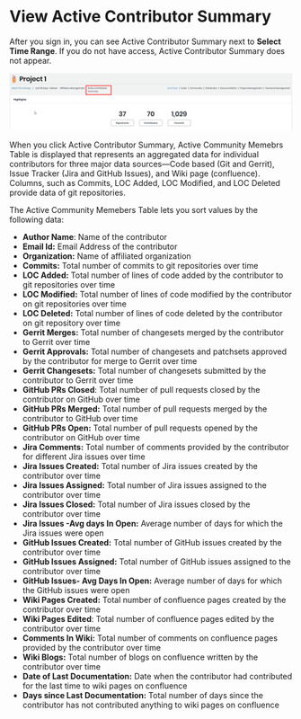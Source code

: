 # View Active Contributor Summary

After you sign in, you can see Active Contributor Summary next to **Select Time Range**. If you do not have access, Active Contributor Summary does not appear.

![](../../../.gitbook/assets/active-contributor-summary.png)

When you click Active Contributor Summary, Active Community Memebrs Table is displayed that represents an aggregated data for individual contributors for three major data sources—Code based \(Git and Gerrit\), Issue Tracker \(Jira and GitHub Issues\), and Wiki page \(confluence\). Columns, such as Commits, LOC Added, LOC Modified, and LOC Deleted provide data of git repositories.

The Active Community Memebers Table lets you sort values by the following data:

* **Author Name**: Name of the contributor
* **Email Id:** Email Address of the contributor
* **Organization:** Name of affiliated organization
* **Commits:** Total number of commits to git repositories over time
* **LOC Added:** Total number of lines of code added by the contributor to git repositories over time
* **LOC Modified:** Total number of lines of code modified by the contributor on git repositories over time
* **LOC Deleted:** Total number of lines of code deleted by the contributor on git repository over time
* **Gerrit Merges:** Total number of changesets merged by the contributor to Gerrit over time
* **Gerrit Approvals:** Total number of changesets and patchsets approved by the contributor for merge to Gerrit over time
* **Gerrit Changesets:** Total number of changesets submitted by the contributor to Gerrit over time
* **GitHub PRs Closed**: Total number of pull requests closed by the contributor on GitHub over time
* **GitHub PRs Merged:** Total number of pull requests merged by the contributor to GitHub over time
* **GitHub PRs Open:** Total number of pull requests opened by the contributor on GitHub over time
* **Jira Comments:** Total number of comments provided by the contributor for different Jira issues over time
* **Jira Issues Created:** Total number of Jira issues created by the contributor  over time
* **Jira Issues Assigned:** Total number of Jira issues assigned to the contributor  over time
* **Jira Issues Closed:** Total number of Jira issues closed by the contributor  over time
* **Jira Issues -Avg days In Open:** Average number of days for which the Jira issues were open
* **GitHub Issues Created:** Total number of GitHub issues created by the contributor over time
* **GitHub Issues Assigned:** Total number of GitHub issues assigned to the contributor over time
* **GitHub Issues- Avg Days In Open:** Average number of days for which the GitHub issues were open
* **Wiki Pages Created:** Total number of confluence pages created by the contributor over time
* **Wiki Pages Edited**: Total number of confluence pages edited by the contributor over time
* **Comments In Wiki:** Total number of comments on confluence pages provided by the contributor over time
* **Wiki Blogs:** Total number of blogs on confluence written by the contributor over time
* **Date of Last Documentation:** Date when the contributor had contributed for the last time to wiki pages on confluence
* **Days since Last Documentation:** Total number of days since the contributor has not contributed anything to wiki pages on confluence



